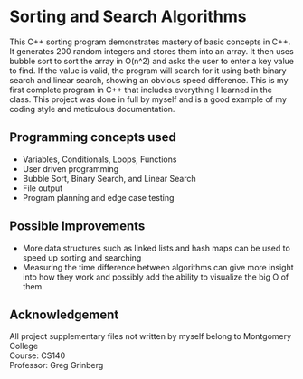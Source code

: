 # Sorting and Search Algorithms
This C++ sorting program demonstrates mastery of basic concepts in C++. It generates 200 random integers and stores them into an array. It then uses bubble sort to sort the array in O(n^2) and asks the user to enter a key value to find. If the value is valid, the program will search for it using both binary search and linear search, showing an obvious speed difference. This is my first complete program in C++ that includes everything I learned in the class. This project was done in full by myself and is a good example of my coding style and meticulous documentation. 

## Programming concepts used
- Variables, Conditionals, Loops, Functions
- User driven programming
- Bubble Sort, Binary Search, and Linear Search
- File output
- Program planning and edge case testing

## Possible Improvements
- More data structures such as linked lists and hash maps can be used to speed up sorting and searching
- Measuring the time difference between algorithms can give more insight into how they work and possibly add the ability to visualize the big O of them. 

## Acknowledgement
All project supplementary files not written by myself belong to Montgomery College  
Course: CS140  
Professor: Greg Grinberg  
